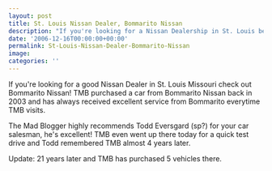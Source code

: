 ```yaml
---
layout: post
title: St. Louis Nissan Dealer, Bommarito Nissan
description: "If you're looking for a Nissan Dealership in St. Louis be sure to check out Bommarito in Hazelwood"
date: '2006-12-16T00:00:00+00:00'
permalink: St-Louis-Nissan-Dealer-Bommarito-Nissan
image: 
categories: ''
---
```

If you're looking for a good Nissan Dealer in St. Louis Missouri check out Bommarito Nissan! TMB purchased a car from Bommarito Nissan back in 2003 and has always received excellent service from Bommarito everytime TMB visits.

The Mad Blogger highly recommends Todd Eversgard (sp?) for your car salesman, he's excellent! TMB even went up there today for a quick test drive and Todd remembered TMB almost 4 years later.

Update: 21 years later and TMB has purchased 5 vehicles there.
